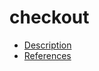 # checkout

- [Description](https://github.com/bakdata/ci-templates/tree/main/docs/actions/checkout)
- [References](https://github.com/bakdata/ci-templates/tree/main/docs/actions/checkout)
